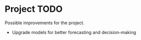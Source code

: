 # Project TODO

Possible improvements for the project.

* Upgrade models for better forecasting and decision-making